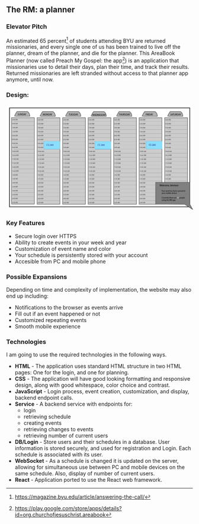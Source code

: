 ## The RM: a planner

### Elevator Pitch
An estimated 65 percent[^1] of students attending BYU are returned missionaries, and every single one of us has been trained to live off the planner, dream of the planner, and die for the planner. This AreaBook Planner (now called Preach My Gospel: the app[^2]) is an application that missionaries use to detail their days, plan their time, and track their results. Returned missionaries are left stranded without access to that planner app anymore, until now.

[^1]: https://magazine.byu.edu/article/answering-the-call/
[^2]: https://play.google.com/store/apps/details?id=org.churchofjesuschrist.areabook
### Design:
![The Design Mock-up](CS260MockUp.png)

### Key Features
- Secure login over HTTPS
- Ability to create events in your week and year
- Customization of event name and color
- Your schedule is persistently stored with your account
- Accesible from PC and mobile phone
### Possible Expansions
Depending on time and complexity of implementation, the website may also end up including:
- Notifications to the browser as events arrive
- Fill out if an event happened or not
- Customized repeating events
- Smooth mobile experience


### Technologies
I am going to use the required technologies in the following ways.

- **HTML** - The application uses standard HTML structure in two HTML pages: One for the login, and one for planning.
- **CSS** - The application will have good looking formatting and responsive design, along with good whitespace, color choice and contrast.
- **JavaScript** - Login process, event creation, customization, and display, backend endpoint calls.
- **Service** - A backend service with endpoints for:
    - login
    - retrieving schedule
    - creating events
    - retrieving changes to events
    - retrieving number of current users
- **DB/Login** - Store users and their schedules in a database. User information is stored securely, and used for registration and Login. Each schedule is associated with its user.
- **WebSocket** - As a schedule is changed it is updated on the server, allowing for simultaneous use between PC and mobile devices on the same schedule. Also, display of number of current users.
- **React** - Application ported to use the React web framework.